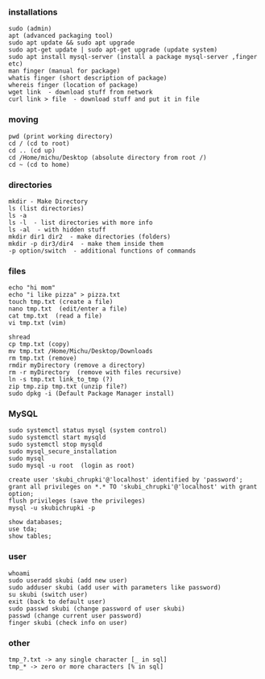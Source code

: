 ### installations

    sudo (admin)
    apt (advanced packaging tool)
    sudo apt update && sudo apt upgrade
    sudo apt-get update | sudo apt-get upgrade (update system)
    sudo apt install mysql-server (install a package mysql-server ,finger etc)
    man finger (manual for package)
    whatis finger (short description of package)
    whereis finger (location of package)
    wget link  - download stuff from network
    curl link > file  - download stuff and put it in file

### moving

    pwd (print working directory)
    cd / (cd to root)
    cd .. (cd up)
    cd /Home/michu/Desktop (absolute directory from root /)
    cd ~ (cd to home)


### directories

    mkdir - Make Directory
    ls (list directories)
    ls -a
    ls -l  - list directories with more info
    ls -al  - with hidden stuff
    mkdir dir1 dir2  - make directories (folders)
    mkdir -p dir3/dir4  - make them inside them
    -p option/switch  - additional functions of commands


### files

    echo "hi mom"
    echo "i like pizza" > pizza.txt
    touch tmp.txt (create a file)
    nano tmp.txt  (edit/enter a file)
    cat tmp.txt  (read a file)
    vi tmp.txt (vim)

    shread
    cp tmp.txt (copy)
    mv tmp.txt /Home/Michu/Desktop/Downloads
    rm tmp.txt (remove)
    rmdir myDirectory (remove a directory)
    rm -r myDirectory  (remove with files recursive)
    ln -s tmp.txt link_to_tmp (?)
    zip tmp.zip tmp.txt (unzip file?)
    sudo dpkg -i (Default Package Manager install)

### MySQL

    sudo systemctl status mysql (system control)
    sudo systemctl start mysqld
    sudo systemctl stop mysqld
    sudo mysql_secure_installation
    sudo mysql
    sudo mysql -u root  (login as root)
    
    create user 'skubi_chrupki'@'localhost' identified by 'password';
    grant all privileges on *.* TO 'skubi_chrupki'@'localhost' with grant option;
    flush privileges (save the privileges)
    mysql -u skubichrupki -p
    
    show databases;
    use tda;
    show tables;

### user

    whoami
    sudo useradd skubi (add new user)
    sudo adduser skubi (add user with parameters like password)
    su skubi (switch user)
    exit (back to default user) 
    sudo passwd skubi (change password of user skubi)
    passwd (change current user password)
    finger skubi (check info on user)

### other

    tmp_?.txt -> any single character [_ in sql]
    tmp_* -> zero or more characters [% in sql]
